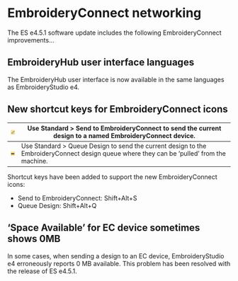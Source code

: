 # EmbroideryConnect networking

The ES e4.5.1 software update includes the following EmbroideryConnect improvements…

## EmbroideryHub user interface languages

The EmbroideryHub user interface is now available in the same languages as EmbroideryStudio e4.

## New shortcut keys for EmbroideryConnect icons

| ![SendToEmbroideryConnect00038.png](assets/SendToEmbroideryConnect00038.png) | Use Standard > Send to EmbroideryConnect to send the current design to a named EmbroideryConnect device.                                  |
| ---------------------------------------------------------------------------- | ----------------------------------------------------------------------------------------------------------------------------------------- |
| ![QueueDesign00039.png](assets/QueueDesign00039.png)                         | Use Standard > Queue Design to send the current design to the EmbroideryConnect design queue where they can be ‘pulled’ from the machine. |

Shortcut keys have been added to support the new EmbroideryConnect icons:

- Send to EmbroideryConnect: Shift+Alt+S
- Queue Design: Shift+Alt+Q

## ‘Space Available’ for EC device sometimes shows 0MB

In some cases, when sending a design to an EC device, EmbroideryStudio e4 erroneously reports 0 MB available. This problem has been resolved with the release of ES e4.5.1.
